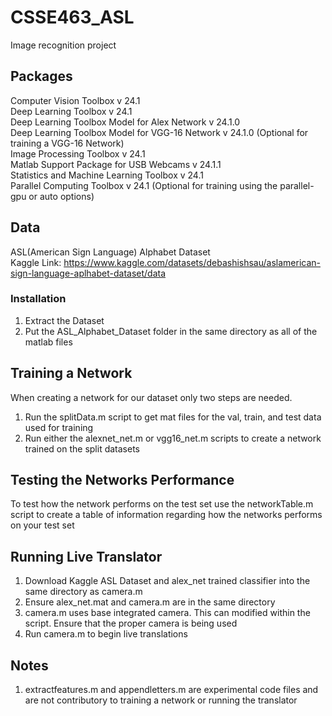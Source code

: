 # CSSE463_ASL
Image recognition project


## Packages
Computer Vision Toolbox v 24.1 <br>
Deep Learning Toolbox v 24.1 <br>
Deep Learning Toolbox Model for Alex Network v 24.1.0 <br>
Deep Learning Toolbox Model for VGG-16 Network v 24.1.0 (Optional for training a VGG-16 Network)<br>
Image Processing Toolbox v 24.1 <br>
Matlab Support Package for USB Webcams v 24.1.1 <br>
Statistics and Machine Learning Toolbox v 24.1 <br>
Parallel Computing Toolbox v 24.1 (Optional for training using the parallel-gpu or auto options)<br>

## Data
ASL(American Sign Language) Alphabet Dataset<br>
Kaggle Link: https://www.kaggle.com/datasets/debashishsau/aslamerican-sign-language-aplhabet-dataset/data

### Installation
<ol>
  <li>Extract the Dataset</li>
  <li>Put the ASL_Alphabet_Dataset folder in the same directory as all of the matlab files</li>
</ol>

## Training a Network

When creating a network for our dataset only two steps are needed. 

<ol>
  <li>Run the splitData.m script to get mat files for the val, train, and test data used for training</li>
  <li>Run either the alexnet_net.m or vgg16_net.m scripts to create a network trained on the split datasets</li>
</ol>

## Testing the Networks Performance

To test how the network performs on the test set use the networkTable.m script to create a table of information regarding how the networks performs on your test set

## Running Live Translator

<ol>
  <li>Download Kaggle ASL Dataset and alex_net trained classifier into the same directory as camera.m </li>
  <li>Ensure alex_net.mat and camera.m are in the same directory </li>
  <li>camera.m uses base integrated camera. This can modified within the script. Ensure that the proper camera is being used </li>
  <li>Run camera.m to begin live translations</li>
</ol>

## Notes
<ol>
  <li>extractfeatures.m and appendletters.m are experimental code files and are not contributory to training a network or running the translator</li>
</ol>
